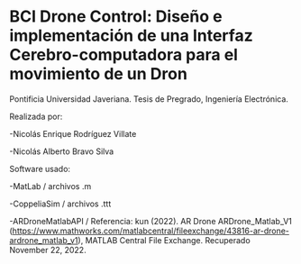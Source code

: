 # BCI Drone Control: Diseño e implementación de una Interfaz Cerebro-computadora para el movimiento de un Dron
Pontificia Universidad Javeriana. Tesis de Pregrado, Ingeniería Electrónica.

Realizada por:

-Nicolás Enrique Rodríguez Villate

-Nicolás Alberto Bravo Silva


Software usado:

-MatLab  / archivos  .m

-CoppeliaSim  / archivos  .ttt

-ARDroneMatlabAPI  /  Referencia: kun (2022). AR Drone ARDrone_Matlab_V1 (https://www.mathworks.com/matlabcentral/fileexchange/43816-ar-drone-ardrone_matlab_v1), MATLAB Central File Exchange. Recuperado November 22, 2022.
